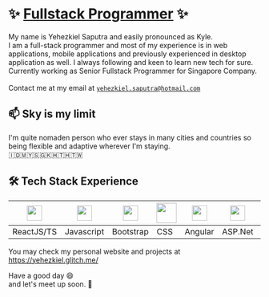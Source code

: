 # ✨ [Fullstack Programmer](https://hardysaputra.herokuapp.com/) ✨ 

My name is Yehezkiel Saputra and easily pronounced as Kyle.
<br/>
I am a full-stack programmer and most of my experience is in web applications, mobile applications and previously experienced in desktop application as well.
I always following and keen to learn new tech for sure.
Currently working as Senior Fullstack Programmer for Singapore Company.
<br/><br/>
Contact me at my email at [`yehezkiel.saputra@hotmail.com`](mailto:yehezkiel.liem@gmail.com)


## 📫 Sky is my limit
I'm quite nomaden person who ever stays in many cities and countries so being flexible and adaptive wherever I'm staying.
<br/>
:indonesia::malaysia::singapore::cambodia::thailand::taiwan:


## 🛠️ Tech Stack Experience
<img height="30" src="https://upload.wikimedia.org/wikipedia/commons/a/a7/React-icon.svg"> | <img height="30" src="https://upload.wikimedia.org/wikipedia/commons/9/99/Unofficial_JavaScript_logo_2.svg"> | <img height="30" src="https://upload.wikimedia.org/wikipedia/commons/b/b2/Bootstrap_logo.svg"> | <img height="40" src="https://upload.wikimedia.org/wikipedia/commons/d/d5/CSS3_logo_and_wordmark.svg"> | <img height="30" src="https://angular.io/assets/images/logos/angularjs/AngularJS-Shield.svg"> | <img height="30" src="https://upload.wikimedia.org/wikipedia/commons/3/33/Figma-logo.svg"> | <img height="30" src="https://upload.wikimedia.org/wikipedia/commons/c/c2/Adobe_XD_CC_icon.svg"> | <img height="30" src="https://upload.wikimedia.org/wikipedia/commons/a/af/Adobe_Photoshop_CC_icon.svg"> | <img height="30" src="https://upload.wikimedia.org/wikipedia/commons/0/0c/Wordpress_logo_8.png"> | <img height="30" src="https://iconape.com/wp-content/files/fh/110909/png/typescript.png"> | <img height="30" src="https://cdn-icons-png.flaticon.com/512/5968/5968358.png">
---- | ---- | ---- | ---- | ---- | ---- | ---- | ---- | ---- | ---- | ---- |
ReactJS/TS | Javascript | Bootstrap | CSS | Angular | ASP.Net | Flutter | Java | ERP | Typescript | SPSS


You may check my personal website and projects at https://yehezkiel.glitch.me/

Have a good day 😄 
<br/>
and let's meet up soon. 👋
